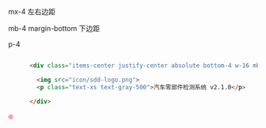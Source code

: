 mx-4 左右边距

mb-4 margin-bottom 下边距

p-4

```html

      <div class="items-center justify-center absolute bottom-4 w-16 mb-4">

        <img src="icon/sdd-logo.png">
        <p class="text-xs text-gray-500">汽车零部件检测系统 v2.1.0</p>

      </div>
```


​    <span style="width: 10px; height: 10px; background-color: rgba(255, 99, 132, 0.6); border-radius: 50%; display: inline-block;"></span>

